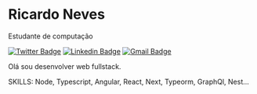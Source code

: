 # Ricardo Neves

Estudante de computação

[![Twitter Badge](https://img.shields.io/badge/-@ricardo-0693ba?style=flat-square&labelColor=0693ba&logo=twitter&logoColor=white&link=https://twitter.com/ricardo80985948)](https://twitter.com/ricardo80985948) 
[![Linkedin Badge](https://img.shields.io/badge/-Ricardo%20Neves-0693ba?style=flat-square&logo=Linkedin&logoColor=white&link=https://www.linkedin.com/in/ricardo-ferreira-0282731b8/)](https://www.linkedin.com/in/ricardo-ferreira-0282731b8/) 
[![Gmail Badge](https://img.shields.io/badge/-ricardo.prof.dev@gmail.com-0693ba?style=flat-square&logo=Gmail&logoColor=white&link=mailto:ricardo.prof.dev@gmail.com)](mailto:ricardo.prof.dev@gmail.com)

Olá sou desenvolver web fullstack.

SKILLS: Node, Typescript, Angular, React, Next, Typeorm, GraphQl, Nest...
